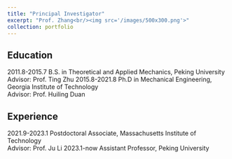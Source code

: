 ```yaml
---
title: "Principal Investigator"
excerpt: "Prof. Zhang<br/><img src='/images/500x300.png'>"
collection: portfolio
---
```


## Education
2011.8-2015.7 B.S. in Theoretical and Applied Mechanics, Peking University
<br>Advisor: Prof. Ting Zhu
2015.8-2021.8 Ph.D in Mechanical Engineering, Georgia Institute of Technology
<br>Advisor: Prof. Huiling Duan

## Experience
2021.9-2023.1 Postdoctoral Associate, Massachusetts Institute of Technology
<br>Advisor: Prof. Ju Li
2023.1-now    Assistant Professor, Peking University